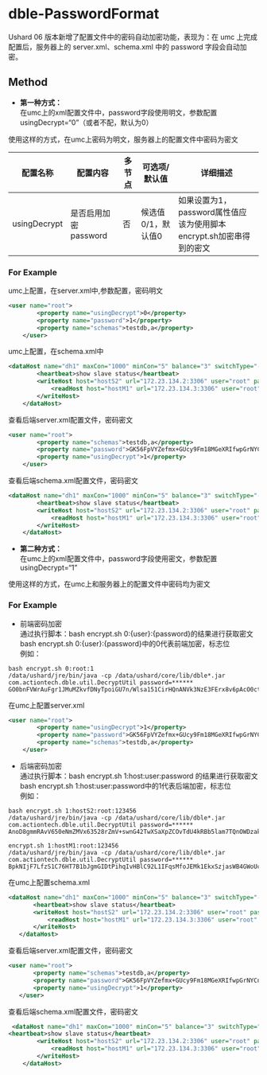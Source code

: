 # dble-PasswordFormat

Ushard 06 版本新增了配置文件中的密码自动加密功能，表现为：在 umc 上完成配置后，服务器上的 server.xml、schema.xml 中的 password 字段会自动加密。

## Method

- **第一种方式：**  
在umc上的xml配置文件中，password字段使用明文，参数配置usingDecrypt=“0”（或者不配，默认为0）  

使用这样的方式，在umc上密码为明文，服务器上的配置文件中密码为密文  

| 配置名称 | 配置内容 | 多节点 | 可选项/默认值 | 详细描述 |  
| ---- | ---- | ---- | ---- | ---- |  
| usingDecrypt | 是否启用加密password | 否 | 候选值0/1，默认值0 | 如果设置为1，password属性值应该为使用脚本encrypt.sh加密串得到的密文

### For Example 
umc上配置，在server.xml中,参数配置，密码明文  
```xml
<user name="root">
        <property name="usingDecrypt">0</property>
        <property name="password">1</property>
        <property name="schemas">testdb,a</property>
    </user>
```
umc上配置，在schema.xml中
```xml
<dataHost name="dh1" maxCon="1000" minCon="5" balance="3" switchType="-1" slaveThreshold="100">
        <heartbeat>show slave status</heartbeat>
        <writeHost host="hostS2" url="172.23.134.2:3306" user="root" password="123456" id="mysql-0f9afs">
            <readHost host="hostM1" url="172.23.134.3:3306" user="root" password="123456" id="mysql-mj68pp"></readHost>
        </writeHost>
    </dataHost>
```
查看后端server.xml配置文件，密码密文
```xml
<user name="root">
        <property name="schemas">testdb,a</property>
        <property name="password">GK56FpVYZefmx+GUcy9Fm18MGeXRIfwpGrNYCn9GhaqeSbDonfNmKQcL/ex+B3XJ1D/Kfut5FehOQGRymx/9Wg==</property>
        <property name="usingDecrypt">1</property>
    </user>
```
查看后端schema.xml配置文件，密码密文
```xml
<dataHost name="dh1" maxCon="1000" minCon="5" balance="3" switchType="-1" slaveThreshold="100">
        <heartbeat>show slave status</heartbeat>
        <writeHost host="hostS2" url="172.23.134.2:3306" user="root" password="RmQjaTuWFq5/y+Hp0SK7yIQ7Be76iohMnVrQEiAlxSwNm8HeM5a0B3Fd5g129ilKlTjts7OrDI8s/p+US/Amtg==" id="mysql-0f9afs" usingDecrypt="1">
            <readHost host="hostM1" url="172.23.134.3:3306" user="root" password="BpkNIjF7LfzS1C76HT7B1bJgmGIDtPihqIvHBlC92L1IFqsMfoJEMk1EkxSzjasWB4GWoUcODYO4AaJstdAp5w==" id="mysql-mj68pp" usingDecrypt="1"></readHost>
        </writeHost>
    </dataHost>
```

- **第二种方式：**  
在umc上的xml配置文件中，password字段使用密文，参数配置usingDecrypt=“1”  

使用这样的方式，在umc上和服务器上的配置文件中密码均为密文

### For Example 

- 前端密码加密  
通过执行脚本：bash encrypt.sh 0:{user}:{password}的结果进行获取密文  
bash encrypt.sh 0:{user}:{password}中的0代表前端加密，标志位  
例如：  
```
bash encrypt.sh 0:root:1  
/data/ushard/jre/bin/java -cp /data/ushard/core/lib/dble*.jar com.actiontech.dble.util.DecryptUtil password=******
GO0bnFVWrAuFgr1JMuMZkvfDNyTpoiGU7n/Wlsa151CirHQnANVk3NzE3FErx8v6pAcO0ctX3xFecmSr+976QA==
```
在umc上配置server.xml  
```xml
<user name="root">
        <property name="usingDecrypt">1</property>
        <property name="password">GK56FpVYZefmx+GUcy9Fm18MGeXRIfwpGrNYCn9GhaqeSbDonfNmKQcL/ex+B3XJ1D/Kfut5FehOQGRymx/9Wg==</property>
        <property name="schemas">testdb,a</property>
    </user>
```
- 后端密码加密  
通过执行脚本：bash encrypt.sh 1:host:user:password 的结果进行获取密文  
bash encrypt.sh 1:host:user:password中的1代表后端加密，标志位  
例如：  
```
bash encrypt.sh 1:hostS2:root:123456
/data/ushard/jre/bin/java -cp /data/ushard/core/lib/dble*.jar com.actiontech.dble.util.DecryptUtil password=******
AnoD8gmmRAvV650eNmZMVx63528rZmV+swnG42TwXSaXpZCOvTdU4kRBb5lam7TQnOWDzakZO1dAwrwAEUEPKQ==
``` 
```
encrypt.sh 1:hostM1:root:123456
/data/ushard/jre/bin/java -cp /data/ushard/core/lib/dble*.jar com.actiontech.dble.util.DecryptUtil password=******
BpkNIjF7LfzS1C76HT7B1bJgmGIDtPihqIvHBlC92L1IFqsMfoJEMk1EkxSzjasWB4GWoUcODYO4AaJstdAp5w==
``` 
在umc上配置schema.xml
```xml
<dataHost name="dh1" maxCon="1000" minCon="5" balance="3" switchType="-1" slaveThreshold="100">
       <heartbeat>show slave status</heartbeat>
       <writeHost host="hostS2" url="172.23.134.2:3306" user="root" password="RmQjaTuWFq5/y+Hp0SK7yIQ7Be76iohMnVrQEiAlxSwNm8HeM5a0B3Fd5g129ilKlTjts7OrDI8s/p+US/Amtg==" id="mysql-0f9afs" usingDecrypt="1">
           <readHost host="hostM1" url="172.23.134.3:3306" user="root" password="BpkNIjF7LfzS1C76HT7B1bJgmGIDtPihqIvHBlC92L1IFqsMfoJEMk1EkxSzjasWB4GWoUcODYO4AaJstdAp5w==" id="mysql-mj68pp" usingDecrypt="1"></readHost>
       </writeHost>
   </dataHost>
```
查看后端server.xml配置文件，密码密文  
```xml
<user name="root">
       <property name="schemas">testdb,a</property>
       <property name="password">GK56FpVYZefmx+GUcy9Fm18MGeXRIfwpGrNYCn9GhaqeSbDonfNmKQcL/ex+B3XJ1D/Kfut5FehOQGRymx/9Wg==</property>
       <property name="usingDecrypt">1</property>
   </user>
```
查看后端schema.xml配置文件，密码密文  
```xml
 <dataHost name="dh1" maxCon="1000" minCon="5" balance="3" switchType="-1" slaveThreshold="100">
<heartbeat>show slave status</heartbeat>
        <writeHost host="hostS2" url="172.23.134.2:3306" user="root" password="RmQjaTuWFq5/y+Hp0SK7yIQ7Be76iohMnVrQEiAlxSwNm8HeM5a0B3Fd5g129ilKlTjts7OrDI8s/p+US/Amtg==" id="mysql-0f9afs" usingDecrypt="1">
            <readHost host="hostM1" url="172.23.134.3:3306" user="root" password="BpkNIjF7LfzS1C76HT7B1bJgmGIDtPihqIvHBlC92L1IFqsMfoJEMk1EkxSzjasWB4GWoUcODYO4AaJstdAp5w==" id="mysql-mj68pp" usingDecrypt="1"></readHost>
        </writeHost>
    </dataHost>
```
